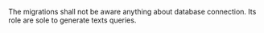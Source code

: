 The migrations shall not be aware anything about database connection.
Its role are sole to generate texts queries.